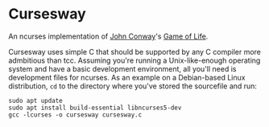 # Cursesway

An ncurses implementation of [John Conway](https://en.wikipedia.org/wiki/John_Horton_Conway)'s [Game of Life](https://en.wikipedia.org/wiki/Conway%27s_Game_of_Life).

Cursesway uses simple C that should be supported by any C compiler more admbitious than tcc. Assuming you're running a Unix-like-enough operating system and have a basic development environment, all you'll need is development files for ncurses. As an example on a Debian-based Linux distribution, `cd` to the directory where you've stored the sourcefile and run:

```
sudo apt update
sudo apt install build-essential libncurses5-dev
gcc -lcurses -o cursesway cursesway.c
```